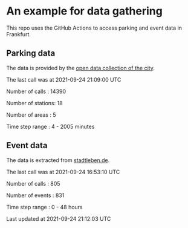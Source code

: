 # An example for data gathering

This repo uses the GitHub Actions to access parking and event data in Frankfurt.

## Parking data
The data is provided by the [open data collection of the city](https://www.offenedaten.frankfurt.de/).

The last call was at 2021-09-24 21:09:00 UTC

Number of calls   : 14390

Number of stations:    18

Number of areas   :     5

Time step range   :     4 -  2005 minutes


## Event data
The data is extracted from [stadtleben.de](https://stadtleben.de/frankfurt/).

The last call was at 2021-09-24 16:53:10 UTC

Number of calls   : 805

Number of events  : 831

Time step range   :   0 -  48 hours


Last updated at 2021-09-24 21:12:03 UTC
